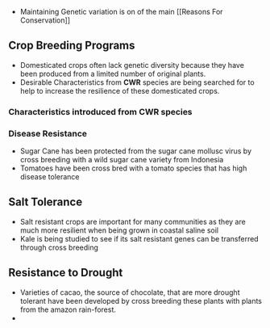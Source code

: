 - Maintaining Genetic variation is on of the main [[Reasons For Conservation]]

## Crop Breeding Programs
- Domesticated crops often lack genetic diversity because they have been produced from a limited number of original plants. 
- Desirable Characteristics from **CWR** species are being searched for to help to increase the resilience of these domesticated crops.

### Characteristics introduced from CWR species

### Disease Resistance 
- Sugar Cane has been protected from the sugar cane mollusc virus by cross breeding with a wild sugar cane variety from Indonesia
- Tomatoes have been cross bred with a tomato species that has high disease tolerance

## Salt Tolerance
- Salt resistant crops are important for many communities as they are much more resilient when being grown in coastal saline soil
- Kale is being studied to see if its salt resistant genes can be transferred through cross breeding

## Resistance to Drought 
- Varieties of cacao, the source of chocolate, that are more drought tolerant have been developed by cross breeding these plants with plants from the amazon rain-forest.
- 
